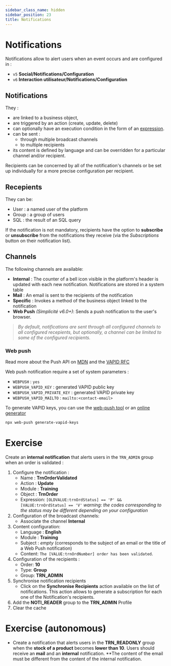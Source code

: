 ```yaml
---
sidebar_class_name: hidden
sidebar_position: 23
title: Notifications
---
```


Notifications
====================

Notifications allow to alert users when an event occurs and are configured in :
- `v5` **Social/Notifications/Configuration** 
- `v6` **Interaction utilisateur/Notifications/Configuration** 

## Notifications

They :
- are linked to a business object, 
- are triggered by an action (create, update, delete) 
- can optionally have an execution condition in the form of an [expression](/documentation/core/expressions).
- can be sent :
    - through multiple broadcast channels 
    - to multiple recipients
- its content is defined by language and can be overridden for a particular channel and/or recipient. 

Recipients can be concerned by all of the notification's channels or be set up individually for a more precise configuration per recipient. 

## Recepients

They can be:
- User : a named user of the platform
- Group : a group of users
- SQL : the result of an SQL query

If the notification is not mandatory, recipients have the option to **subscribe** or **unsubscribe** from the notifications they receive (via the *Subscriptions* button on their notification list).

## Channels

The following channels are available:
- **Internal** : The counter of a bell icon visible in the platform's header is updated with each new notification. Notifications are stored in a system table
- **Mail** : An email is sent to the recipients of the notification
- **Specific** : Invokes a method of the business object linked to the notification
- **Web Push** *(Simplicité v6.0+)*: Sends a push notification to the user's browser. 

> *By default, notifications are sent through all configured channels to all configured recepients, but optionally, a channel can be limited to some of the configured recipients.*

### Web push

Read more about the Push API on [MDN](https://developer.mozilla.org/en-US/Web/API/Push_API) and the [VAPID RFC](https://datatracker.ietf.org/doc/rfc8292/)

Web push notification require a set of system parameters :
- `WEBPUSH` : `yes`
- `WEBPUSH_VAPID_KEY` : generated VAPID public key
- `WEBPUSH_VAPID_PRIVATE_KEY` : generated VAPID private key
- `WEBPUSH_VAPID_MAILTO` : `mailto:<contact-email>`

To generate VAPID keys, you can use the [web-push tool](https://www.npmjs.com/package/web-push) or an [online generator](https://www.attheminute.com/vapid-key-generator)

```bash
npx web-push generate-vapid-keys
```

Exercise
====================

Create an **internal notification** that alerts users in the `TRN_ADMIN` group when an order is validated :
1. Configure the notification :
    * Name : **TrnOrderValidated**
    * Action : **Update**
    * Module : **Training**
    * Object : **TrnOrder**
    * Expression: `[OLDVALUE:trnOrdStatus] == 'P' && [VALUE:trnOrdStatus] == 'V'` *warning: the codes corresponding to the status may be different depending on your configuration* 
2. Configuration of the broadcast channels:
    * Associate the channel **Internal**
3. Content configuration:
    * Language : **English**
    * Module : **Training**
    * Subject : *empty* (corresponds to the subject of an email or the title of a Web Push notification)
    * Content: `The [VALUE:trnOrdNumber] order has been validated`.
4. Configuration of the recipients : 
    * Order: **10**
    * Type: **Group**
    * Group: **TRN_ADMIN**
5. Synchronise notification recipients
    * Click on the **Synchronise Recipients** action available on the list of notifications. This action allows to generate a subscription for each one of the Notification's recipients.
6. Add the **NOTI_READER** group to the **TRN_ADMIN** Profile
7. Clear the cache

Exercise (autonomous)
====================

* Create a notification that alerts users in the **TRN_READONLY** group when the **stock of a product** becomes **lower than 10**. Users should receive an **mail** and an **internal** notification. 
**The content of the email must be different from the content of the internal notification.